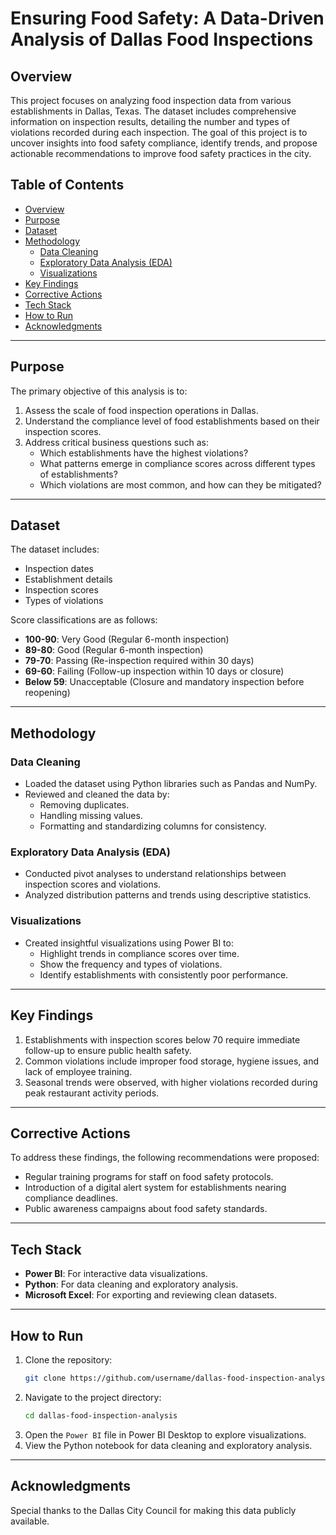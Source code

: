 # Ensuring Food Safety: A Data-Driven Analysis of Dallas Food Inspections

## Overview

This project focuses on analyzing food inspection data from various establishments in Dallas, Texas. The dataset includes comprehensive information on inspection results, detailing the number and types of violations recorded during each inspection. The goal of this project is to uncover insights into food safety compliance, identify trends, and propose actionable recommendations to improve food safety practices in the city.

## Table of Contents
- [Overview](#overview)
- [Purpose](#purpose)
- [Dataset](#dataset)
- [Methodology](#methodology)
  - [Data Cleaning](#data-cleaning)
  - [Exploratory Data Analysis (EDA)](#exploratory-data-analysis-eda)
  - [Visualizations](#visualizations)
- [Key Findings](#key-findings)
- [Corrective Actions](#corrective-actions)
- [Tech Stack](#tech-stack)
- [How to Run](#how-to-run)
- [Acknowledgments](#acknowledgments)

---

## Purpose

The primary objective of this analysis is to:
1. Assess the scale of food inspection operations in Dallas.
2. Understand the compliance level of food establishments based on their inspection scores.
3. Address critical business questions such as:
   - Which establishments have the highest violations?
   - What patterns emerge in compliance scores across different types of establishments?
   - Which violations are most common, and how can they be mitigated?

---

## Dataset

The dataset includes:
- Inspection dates
- Establishment details
- Inspection scores
- Types of violations

Score classifications are as follows:
- **100-90**: Very Good (Regular 6-month inspection)
- **89-80**: Good (Regular 6-month inspection)
- **79-70**: Passing (Re-inspection required within 30 days)
- **69-60**: Failing (Follow-up inspection within 10 days or closure)
- **Below 59**: Unacceptable (Closure and mandatory inspection before reopening)

---

## Methodology

### Data Cleaning
- Loaded the dataset using Python libraries such as Pandas and NumPy.
- Reviewed and cleaned the data by:
  - Removing duplicates.
  - Handling missing values.
  - Formatting and standardizing columns for consistency.

### Exploratory Data Analysis (EDA)
- Conducted pivot analyses to understand relationships between inspection scores and violations.
- Analyzed distribution patterns and trends using descriptive statistics.

### Visualizations
- Created insightful visualizations using Power BI to:
  - Highlight trends in compliance scores over time.
  - Show the frequency and types of violations.
  - Identify establishments with consistently poor performance.

---

## Key Findings

1. Establishments with inspection scores below 70 require immediate follow-up to ensure public health safety.
2. Common violations include improper food storage, hygiene issues, and lack of employee training.
3. Seasonal trends were observed, with higher violations recorded during peak restaurant activity periods.

---

## Corrective Actions

To address these findings, the following recommendations were proposed:
- Regular training programs for staff on food safety protocols.
- Introduction of a digital alert system for establishments nearing compliance deadlines.
- Public awareness campaigns about food safety standards.

---

## Tech Stack

- **Power BI**: For interactive data visualizations.
- **Python**: For data cleaning and exploratory analysis.
- **Microsoft Excel**: For exporting and reviewing clean datasets.

---

## How to Run

1. Clone the repository:
   ```bash
   git clone https://github.com/username/dallas-food-inspection-analysis.git
   ```
2. Navigate to the project directory:
   ```bash
   cd dallas-food-inspection-analysis
   ```
3. Open the `Power BI` file in Power BI Desktop to explore visualizations.
4. View the Python notebook for data cleaning and exploratory analysis.

---

## Acknowledgments

Special thanks to the Dallas City Council for making this data publicly available.
